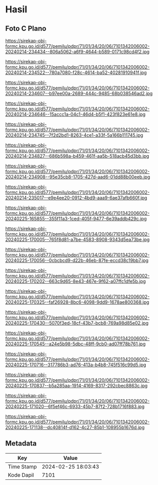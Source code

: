 # Hasil

## Foto C Plano

https://sirekap-obj-formc.kpu.go.id/d577/pemilu/pdpr/71/01/34/20/06/7101342006002-20240214-234434--806a5062-a6f9-4644-b589-0171c98cd4f2.jpg

https://sirekap-obj-formc.kpu.go.id/d577/pemilu/pdpr/71/01/34/20/06/7101342006002-20240214-234522--780a7080-f28c-4614-ba52-40281910941f.jpg

https://sirekap-obj-formc.kpu.go.id/d577/pemilu/pdpr/71/01/34/20/06/7101342006002-20240214-234607--b97ee00a-2689-444c-9485-68b038546ad2.jpg

https://sirekap-obj-formc.kpu.go.id/d577/pemilu/pdpr/71/01/34/20/06/7101342006002-20240214-234646--15accc1a-04c1-46d4-b5f1-423f823e61e8.jpg

https://sirekap-obj-formc.kpu.go.id/d577/pemilu/pdpr/71/01/34/20/06/7101342006002-20240214-234745--7f2d2bd1-8263-4ce1-a33f-5a166b111745.jpg

https://sirekap-obj-formc.kpu.go.id/d577/pemilu/pdpr/71/01/34/20/06/7101342006002-20240214-234827--686b598a-b459-461f-aa5b-518acb45d3bb.jpg

https://sirekap-obj-formc.kpu.go.id/d577/pemilu/pdpr/71/01/34/20/06/7101342006002-20240214-234908--95e35cb8-1705-427d-aad6-01dd88b00eeb.jpg

https://sirekap-obj-formc.kpu.go.id/d577/pemilu/pdpr/71/01/34/20/06/7101342006002-20240214-235017--e9e4ee20-0912-4bd9-aaa9-6ae37afb660f.jpg

https://sirekap-obj-formc.kpu.go.id/d577/pemilu/pdpr/71/01/34/20/06/7101342006002-20240225-165855--355f11a3-1ced-405f-9477-6e39addb429c.jpg

https://sirekap-obj-formc.kpu.go.id/d577/pemilu/pdpr/71/01/34/20/06/7101342006002-20240225-170005--765f8d81-a7be-4583-8908-9343d5ea73be.jpg

https://sirekap-obj-formc.kpu.go.id/d577/pemilu/pdpr/71/01/34/20/06/7101342006002-20240225-170056--0cbcbcd9-d22b-46eb-87fe-eccd38c19bb7.jpg

https://sirekap-obj-formc.kpu.go.id/d577/pemilu/pdpr/71/01/34/20/06/7101342006002-20240225-170202--663c9d65-8e43-467e-9f62-a07ffc1dfe5b.jpg

https://sirekap-obj-formc.kpu.go.id/d577/pemilu/pdpr/71/01/34/20/06/7101342006002-20240225-170325--faf26928-8bc6-4098-9dd9-1678ae800368.jpg

https://sirekap-obj-formc.kpu.go.id/d577/pemilu/pdpr/71/01/34/20/06/7101342006002-20240225-170430--5070f3ed-18cf-43b7-bcb8-769a98d85e02.jpg

https://sirekap-obj-formc.kpu.go.id/d577/pemilu/pdpr/71/01/34/20/06/7101342006002-20240225-170545--a24e5b98-5dbc-48ff-9cb0-ad07ff78b761.jpg

https://sirekap-obj-formc.kpu.go.id/d577/pemilu/pdpr/71/01/34/20/06/7101342006002-20240225-170716--317786b3-ad76-413a-b4b8-745f516c99d5.jpg

https://sirekap-obj-formc.kpu.go.id/d577/pemilu/pdpr/71/01/34/20/06/7101342006002-20240225-170837--b5a285aa-1914-4169-8317-292cbec8863c.jpg

https://sirekap-obj-formc.kpu.go.id/d577/pemilu/pdpr/71/01/34/20/06/7101342006002-20240225-171020--6f5ef46c-6933-45b7-87f2-728b1716f883.jpg

https://sirekap-obj-formc.kpu.go.id/d577/pemilu/pdpr/71/01/34/20/06/7101342006002-20240225-171138--dc40814f-d162-4c27-85b1-108955b1676d.jpg


## Metadata

| Key        | Value               |
| ---------- | ------------------- |
| Time Stamp | 2024-02-25 18:03:43 |
| Kode Dapil | 7101                |



